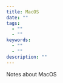 ```yaml
---
title: MacOS
date: ""
tags:
  - ""
  - ""
keywords:
  - ""
  - ""
description: ""
---
```


Notes about MacOS
